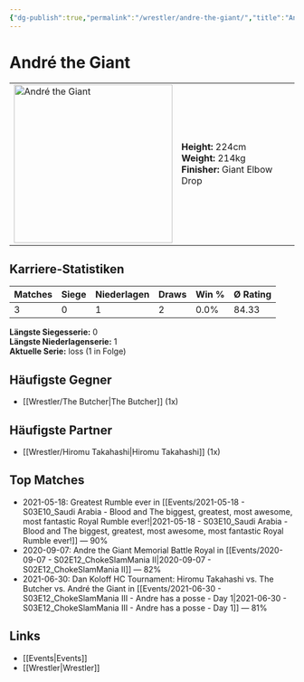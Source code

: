 ```yaml
---
{"dg-publish":true,"permalink":"/wrestler/andre-the-giant/","title":"André the Giant","tags":["wrestler"],"noteIcon":""}
---
```



# André the Giant

<table>
        <tr>
        <td><img src="https://github.com/CptSpaulding1980/choke-slam-wrestling/releases/download/images/André_the_Giant.png" width="280" alt="André the Giant"></td>
        <td>
        <b>Height:</b> 224cm<br>
        <b>Weight:</b> 214kg<br>
        <b>Finisher:</b> Giant Elbow Drop<br>
        </td>
        </tr>
        </table>
        
## Karriere-Statistiken

| Matches | Siege | Niederlagen | Draws | Win % | Ø Rating |
|---------|-------|-------------|-------|-------|-----------|
| 3 | 0 | 1 | 2 | 0.0% | 84.33 |

**Längste Siegesserie:** 0<br>**Längste Niederlagenserie:** 1<br>**Aktuelle Serie:** loss (1 in Folge)


## Häufigste Gegner
- [[Wrestler/The Butcher\|The Butcher]] (1x)

## Häufigste Partner
- [[Wrestler/Hiromu Takahashi\|Hiromu Takahashi]] (1x)

## Top Matches
- 2021-05-18: Greatest Rumble ever in [[Events/2021-05-18 - S03E10_Saudi Arabia - Blood and The biggest, greatest, most awesome, most fantastic Royal Rumble ever!\|2021-05-18 - S03E10_Saudi Arabia - Blood and The biggest, greatest, most awesome, most fantastic Royal Rumble ever!]] — 90%
- 2020-09-07: Andre the Giant Memorial Battle Royal in [[Events/2020-09-07 - S02E12_ChokeSlamMania II\|2020-09-07 - S02E12_ChokeSlamMania II]] — 82%
- 2021-06-30: Dan Koloff HC Tournament: Hiromu Takahashi vs. The Butcher vs. André the Giant in [[Events/2021-06-30 - S03E12_ChokeSlamMania III - Andre has a posse - Day 1\|2021-06-30 - S03E12_ChokeSlamMania III - Andre has a posse - Day 1]] — 81%

## Links
- [[Events\|Events]]
- [[Wrestler\|Wrestler]]
